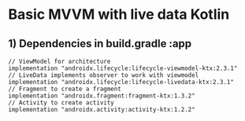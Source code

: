 # Basic MVVM with live data Kotlin

## 1) Dependencies in build.gradle :app
    // ViewModel for architecture
    implementation "androidx.lifecycle:lifecycle-viewmodel-ktx:2.3.1"
    // LiveData implements observer to work with viewmodel
    implementation "androidx.lifecycle:lifecycle-livedata-ktx:2.3.1"
    // Fragment to create a fragment
    implementation "androidx.fragment:fragment-ktx:1.3.2"
    // Activity to create activity
    implementation "androidx.activity:activity-ktx:1.2.2"